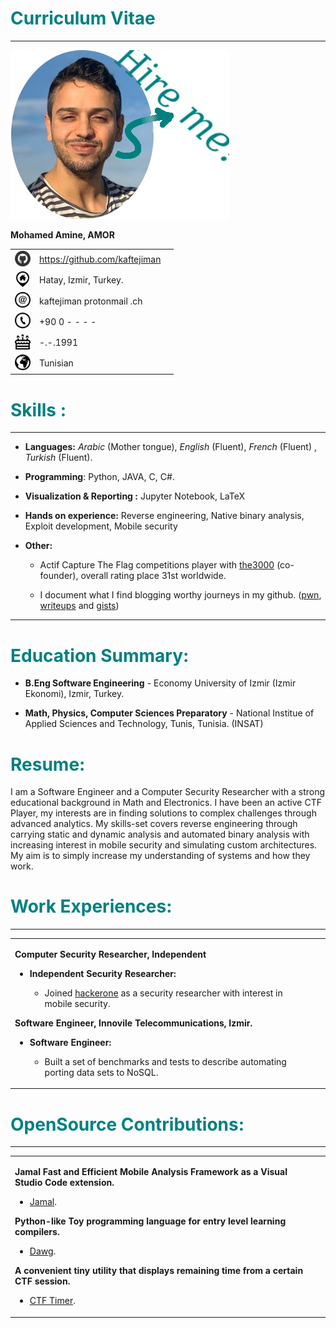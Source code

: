 <div class="flushleft" markdown="1">

# <span style="color: teal">Curriculum Vitae </span>

</div>

------------------------------------------------------------------------

<p>
  <img src="assets/cv_funny.png"/> 
</p>
<div class="flushleft" markdown="1">

**Mohamed Amine, AMOR**
</div>

|                   |                                 |               |
|:-----------------:|:--------------------------------|---------------|
| <img src="assets/github.png" height="25px" width="25px">  | <https://github.com/kaftejiman> |  |
|  <img src="assets/pasted9.png" height="25px" width="25px"> | Hatay, Izmir, Turkey.           |  |
|  <img src="assets/pasted8.png" height="25px" width="25px"> | kaftejiman protonmail .ch       |  |
|  <img src="assets/pasted6.png" height="25px" width="25px"> | +90 0 - - - -                   |  |
|  <img src="assets/pasted5.png" height="25px" width="25px"> | -.-.1991                        |  |
|  <img src="assets/pasted7.png" height="25px" width="25px"> | Tunisian                        |  |


# <span style="color: teal">Skills :</span>

------------------------------------------------------------------------

-   **Languages:** *Arabic* (Mother tongue), *English* (Fluent),
    *French* (Fluent) , *Turkish* (Fluent).

-   **Programming**: Python, JAVA, C, C\#.

-   **Visualization & Reporting :** Jupyter Notebook, LaTeX

-   **Hands on experience:** Reverse engineering, Native binary
    analysis, Exploit development, Mobile security

-   **Other:**

    -   Actif Capture The Flag competitions player with
        [the3000](https://ctftime.org/team/110885) (co-founder), overall
        rating place 31st worldwide.

    -   I document what I find blogging worthy journeys in my github.
        ([pwn](https://github.com/kaftejiman/pwn),
        [writeups](https://github.com/kaftejiman/ctf-writeups) and
        [gists](https://gist.github.com/kaftejiman))

------------------------------------------------------------------------

# <span style="color: teal">Education Summary: </span> 

-   <div class="flushleft" markdown="1">

    **B.Eng Software Engineering** - Economy University of Izmir (Izmir
    Ekonomi), Izmir, Turkey.

    </div>

-   <div class="flushleft" markdown="1">

    **Math, Physics, Computer Sciences Preparatory** - National Institue
    of Applied Sciences and Technology, Tunis, Tunisia. (INSAT)

    </div>

# <span style="color: teal">Resume:</span>

I am a Software Engineer and a Computer Security Researcher with a
strong educational background in Math and Electronics. I have been an
active CTF Player, my interests are in finding solutions to complex
challenges through advanced analytics. My skills-set covers reverse
engineering through carrying static and dynamic analysis and automated
binary analysis with increasing interest in mobile security and
simulating custom architectures. My aim is to simply increase my
understanding of systems and how they work.

# <span style="color: teal">Work Experiences:</span>

------------------------------------------------------------------------

<table>
<tbody>
<tr class="odd">
<td style="text-align: left;"><p><strong>Computer Security Researcher, Independent</strong></p>
<ul>
<li><p><strong>Independent Security Researcher:</strong></p>
<ul>
<li><p>Joined <a href="https://www.hackerone.com/">hackerone</a> as a security researcher with interest in mobile security.</p></li>
</ul></li>
</ul>
<p><strong>Software Engineer, Innovile Telecommunications, Izmir.</strong></p>
<ul>
<li><p><strong>Software Engineer:</strong></p>
<ul>
<li><p>Built a set of benchmarks and tests to describe automating porting data sets to NoSQL.</p></li>
</ul></li>
</ul></td>
<td style="text-align: right;"></td>
</tr>
</tbody>
</table>

# <span style="color: teal">OpenSource Contributions:</span>

------------------------------------------------------------------------

<table>
<tbody>
<tr class="odd">
<td style="text-align: left;">
<p><strong>Jamal Fast and Efficient Mobile Analysis Framework as a Visual Studio Code extension.</strong></p>
<ul>
<li><p><a href="https://github.com/kaftejiman/jamal">Jamal</a>.</p></li>
</ul>
<p><strong>Python-like Toy programming language for entry level learning compilers.</strong></p>
<ul>
<li><p><a href="https://github.com/kaftejiman/dawg">Dawg</a>.</p></li>
</ul>
<p><strong>A convenient tiny utility that displays remaining time from a certain CTF session.</span></strong></p>
<ul>
<li><p><a href="https://github.com/kaftejiman/ctf-timer">CTF Timer</a>.</p></li>
</ul>
</td>
<td style="text-align: right;"></td>
</tr>
</tbody>
</table>
